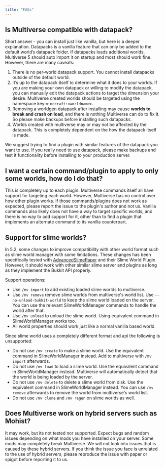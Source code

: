 ```yaml
---
title: "FAQs"
---
```


## Is Multiverse compatible with datapack?

Short answer - you can install just like vanilla, but here is a deeper explanation. Datapacks is a vanilla feature that can only be added to the default world’s datapack folder. If datapacks loads additional worlds, Multiverse 5 should auto import it on startup and most should work fine. However, there are many caveats:

1. There is no per-world datapack support. You cannot install datapacks outside of the default world.
2. It’s up to the datapack itself to determine what it does to your worlds. If you are making your own datapack or willing to modify the datapack, you can manually edit the datapack actions to target the dimension your desire. Multiverse created worlds should be targeted using the namespace key `minecraft:<worldname>`.
3. Removing a worldgen datapack after installing may cause **worlds to break and crash on load**, and there is nothing Multiverse can do to fix it. So please make backups before installing such datapacks.
4. Worlds created with multiverse may or may not be affected by the datapack. This is completely dependent on the how the datapack itself is made.

We suggest trying to find a plugin with similar features of the datapack you want to use. If you really need to use datapack, please make backups and test it functionality before installing to your production server.

## I want a certain command/plugin to apply to only some worlds, how do I do that?

This is completely up to each plugin. Multiverse commands itself all have support for targeting each world. However, Multiverse has no control over how other plugin works. If those commands/plugins does not work as expected, please report the issue to the plugin's author and not us. Vanilla commands also likely does not have a way to target specific worlds, and there is no way to add support for it, other than to find a plugin that implements an alternate command to its vanilla counterpart.

## Support for slime worlds?

In 5.2, some changes to improve compatibility with other world format such as slime world manager with some limitations. These changes has been specifically tested with [AdvancedSlimePaper](https://infernalsuite.com) and their Slime World Plugin. However, it should work with other similar slime server and plugins as long as they implement the Bukkit API properly. 

Support operations:
- Use `/mv import` to add existing loaded slime worlds to multiverse.
- Use `/mv remove` remove slime worlds from multiverse's world list. Use `--no-unload-bukkit-world` to keep the slime world loaded on the server. You can use the relevant SlimeWorldManager commands to handle the world after that.
- Use `/mv unload` to unload the slime world. Using equivalent command in SlimeWorldManager works too.
- All world properties should work just like a normal vanilla based world.

Since slime world uses a completely different format and api the following is unsupported:
- Do not use `/mv create` to make a slime world. Use the equivalent command in SlimeWorldManager instead. Add to multiverse with `/mv import` afterwards.
- Do not use `/mv load` to load a slime world. Use the equivalent command in SlimeWorldManager instead. Multiverse will automatically detect that the world is being loaded by the server.
- Do not use `/mv delete` to delete a slime world from disk. Use the equivalent command in SlimeWorldManager instead. You can use `/mv remove` afterwards to remove the world from multiverse's world list.
- Do not use `/mv clone` and `/mv regen` on slime worlds as well.

## Does Multiverse work on hybrid servers such as Mohist?

It may work, but its not tested nor supported. Expect bugs and random issues depending on what mods you have installed on your server. Some mods may completely break Multiverse. We will not look into issues that is caused by these hybrid servers. If you think the issue you face is unrelated to the use of hybrid servers, please reproduce the issue with paper or spigot before reporting it to us.
